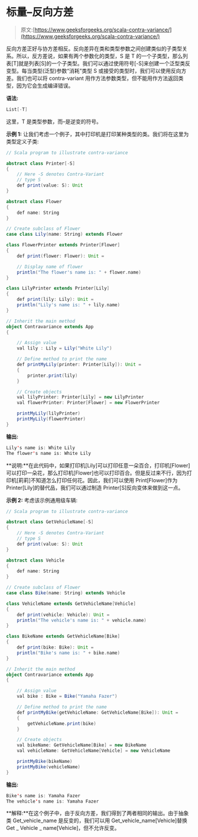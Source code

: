 # 标量–反向方差

> 原文:[https://www.geeksforgeeks.org/scala-contra-variance/](https://www.geeksforgeeks.org/scala-contra-variance/)

反向方差正好与协方差相反。反向差异在类和类型参数之间创建类似的子类型关系。所以，反方差说，如果有两个参数化的类型，S 是 T 的一个子类型，那么列表[T]就是列表[S]的一个子类型。我们可以通过使用符号[-S]来创建一个泛型类反变型。每当类型(泛型)参数“消耗”类型 S 或接受的类型时，我们可以使用反向方差。我们也可以将 contra-variant 用作方法参数类型，但不能用作方法返回类型，因为它会生成编译错误。

**语法:**

```scala
List[-T]
```

这里，T 是类型参数，而–是逆变的符号。

**示例 1:** 让我们考虑一个例子，其中打印机是打印某种类型的类。我们将在这里为类型定义子类:

```scala
// Scala program to illustrate contra-variance 

abstract class Printer[-S] 
{  
    // Here -S denotes Contra-Variant 
    // type S
    def print(value: S): Unit
} 

abstract class Flower
{
    def name: String
}

// Create subclass of Flower
case class Lily(name: String) extends Flower

class FlowerPrinter extends Printer[Flower] 
{
    def print(flower: Flower): Unit =

    // Display name of flower
    println("The flower's name is: " + flower.name)
}

class LilyPrinter extends Printer[Lily] 
{
    def print(lily: Lily): Unit =
    println("Lily's name is: " + lily.name)
}

// Inherit the main method
object Contravariance extends App
{

    // Assign value    
    val lily : Lily = Lily("White Lily") 

    // Define method to print the name
    def printMyLily(printer: Printer[Lily]): Unit =
    {
        printer.print(lily)
    }

    // Create objects
    val lilyPrinter: Printer[Lily] = new LilyPrinter
    val flowerPrinter: Printer[Flower] = new FlowerPrinter

    printMyLily(lilyPrinter)
    printMyLily(flowerPrinter)
}
```

**输出:**

```scala
Lily's name is: White Lily
The flower's name is: White Lily

```

**说明:**在此代码中，如果打印机[Lily]可以打印任意一朵百合，打印机[Flower]可以打印一朵花，那么打印机[Flower]也可以打印百合。但是反过来不行，因为打印机[莉莉]不知道怎么打印任何花。因此，我们可以使用 Print[Flower]作为 Printer[Lily]的替代品，我们可以通过制造 Printer[S]反向变体来做到这一点。

**示例 2:** 考虑该示例通用级车辆:

```scala
// Scala program to illustrate contra-variance 

abstract class GetVehicleName[-S] 
{  
    // Here -S denotes Contra-Variant
    // type S
    def print(value: S): Unit
}

abstract class Vehicle
{
    def name: String
}

// Create subclass of Flower
case class Bike(name: String) extends Vehicle

class VehicleName extends GetVehicleName[Vehicle]
{
    def print(vehicle: Vehicle): Unit =
    println("The vehicle's name is: " + vehicle.name)
}

class BikeName extends GetVehicleName[Bike] 
{
    def print(bike: Bike): Unit =
    println("Bike's name is: " + bike.name)
}

// Inherit the main method
object Contravariance extends App
{

    // Assign value    
    val bike : Bike = Bike("Yamaha Fazer") 

    // Define method to print the name
    def printMyBike(getVehicleName: GetVehicleName[Bike]): Unit =
    {
        getVehicleName.print(bike)
    }

    // Create objects
    val bikeName: GetVehicleName[Bike] = new BikeName
    val vehicleName: GetVehicleName[Vehicle] = new VehicleName

    printMyBike(bikeName)
    printMyBike(vehicleName)
}
```

**输出:**

```scala
Bike's name is: Yamaha Fazer
The vehicle's name is: Yamaha Fazer

```

**解释:**在这个例子中，由于反向方差，我们得到了两者相同的输出。由于抽象类 Get_vehicle_name 是反变的，我们可以用 Get_vehicle_name[Vehicle]替换 Get _ Vehicle _ name[Vehicle]，但不允许反变。